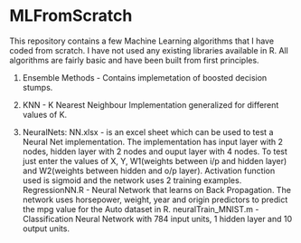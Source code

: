 # MLFromScratch
This repository contains a few Machine Learning algorithms that I have coded from scratch.
I have not used any existing libraries available in R.
All algorithms are fairly basic and have been built from first principles.

1) Ensemble Methods - Contains implemetation of boosted decision stumps.

2) KNN - K Nearest Neighbour Implementation generalized for different values of K. 

3) NeuralNets:
      NN.xlsx - is an excel sheet which can be used to test a Neural Net implementation. The implementation has input layer               with 2 nodes, hidden layer with 2 nodes and ouput layer with 4 nodes. To test just enter the values of X, Y, W1(weights between i/p and hidden layer) and W2(weights between hidden and o/p layer). Activation function used is sigmoid and the network uses 2 training examples.
      RegressionNN.R - Neural Network that learns on Back Propagation. The network uses horsepower, weight, year and origin predictors to predict the mpg value for the Auto dataset in R.
      neuralTrain_MNIST.m - Classification Neural Network with 784 input units, 1 hidden layer and 10 output units.
